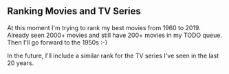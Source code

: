 ## Ranking Movies and TV Series

At this moment I'm trying to rank my best movies from 1960 to 2019. Already seen 2000+ movies and still have 200+ movies in my TODO queue. Then I'll go forward to the 1950s :-)

In the future, I'll include a similar rank for the TV series I've seen in the last 20 years.
